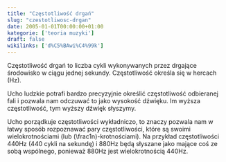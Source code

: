 ```yaml
---
title: "Częstotliwość drgań"
slug: "czestotliwosc-drgan"
date: 2005-01-01T00:00:00+01:00
kategorie: ['teoria muzyki']
draft: false
wikilinks: ['d%C5%BAwi%C4%99k']
---
```

Częstotliwość drgań to liczba cykli wykonywanych przez drgające
środowisko w ciągu jednej sekundy. Częstotliwość określa się w hercach
(Hz).

Ucho ludzkie potrafi bardzo precyzyjnie określić częstotliwość
odbieranej fali i pozwala nam odczuwać to jako wysokość dźwięku. Im
wyższa częstotliwość, tym wyższy dźwięk<!-- link nie odnosił się do niczego --> słyszymy.

Ucho porządkuje częstotliwości wykładniczo, to znaczy pozwala nam w
łatwy sposób rozpoznawać pary częstotliwości, które są swoimi
wielokrotnościami (lub \(\frac1n\)-krotnościami). Na przykład
częstotliwości 440Hz (440 cykli na sekundę) i 880Hz będą słyszane jako
mające coś ze sobą wspólnego, ponieważ 880Hz jest wielokrotnością 440Hz.


